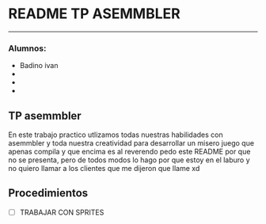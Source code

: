 # README TP ASEMMBLER
---
### Alumnos:
  - Badino ivan
  - 
  -
  -

  
## TP asemmbler 

En este trabajo practico utlizamos todas nuestras habilidades con asemmbler y toda nuestra creatividad para desarrollar un misero juego que apenas compila y que encima es al reverendo pedo este README por que no se presenta, pero de todos modos lo  hago por que estoy en el laburo y no quiero llamar a los clientes que me dijeron que llame xd 


## Procedimientos
- [ ] TRABAJAR CON SPRITES
